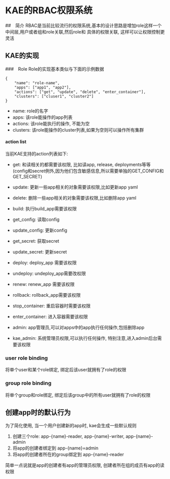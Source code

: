 # KAE的RBAC权限系统
##　简介
RBAC是当前比较流行的权限系统,基本的设计思路是增加role这样一个中间层,用户或者组和role关联,然后role和
具体的权限关联, 这样可以让权限控制更灵活

## KAE的实现
###　Role
Role的实现基本类似与下面的示例数据

    {
        "name": "role-name",
        "apps": ["app1", "app2"],
        "actions": ["get", "update", "delete", "enter_container"],
        "clusters": ["cluser1", "cluster2"]
    }
    
+ name: role的名字
+ apps: 该role能操作的app列表
+ actions: 该role能执行的操作, 不能为空
+ clusters: 该role能操作的cluster列表,如果为空则可以操作所有集群

#### action list
当前KAE支持的action列表如下:


+ get: 和读相关的都需要该权限, 比如读app, release, deployments等等(config和secret例外,因为他们包含敏感信息,所以需要单独的GET_CONFIG和GET_SECRET)
+ update: 更新一些app相关的对象需要该权限,比如更新app yaml
+ delete: 删除一些app相关的对象需要该权限,比如删除app yaml
+ build: 执行build_app需要该权限
+ get_config: 读取config
+ update_config: 更新config
+ get_secret: 获取secret
+ update_secret: 更新secret
+ deploy: deploy_app 需要该权限
+ undeploy: undeploy_app需要改权限
+ renew: renew_app 需要该权限
+ rollback: rollback_app需要该权限
+ stop_container: 重启容器时需要该权限
+ enter_container: 进入容器需要该权限

+ admin: app管理员,可以对apps中的app执行任何操作,包括删除app
+ kae_admin: 系统管理员权限,可以执行任何操作, 特别注意,进入admin后台需要该权限

### user role binding
将单个user和某个role绑定, 绑定后该user就拥有了role的权限

### group role binding
将单个group和role绑定, 绑定后该group中的所有user就拥有了role的权限

## 创建app时的默认行为
为了简化使用, 当一个用户创建新的app时, kae会生成一些默认规则

1. 创建三个role: app-{name}-reader, app-{name}-writer, app-{name}-admin
2. 将app的创建者绑定到 app-{name}=admin
3. 将app的创建者所在的group绑定到 app-{name}-reader

简单一点说就是app的创建者有app的管理员权限, 创建者所在组的成员有app的读权限
